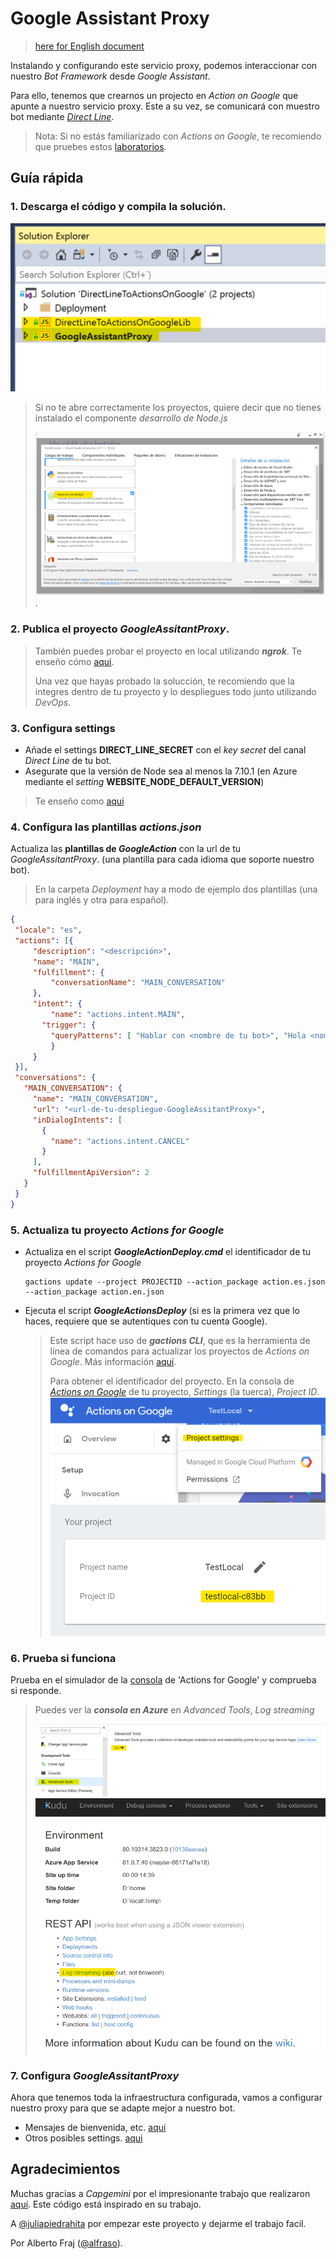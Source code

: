 # Google Assistant Proxy

> [here for English document](README.md)

Instalando y configurando este servicio proxy, podemos interaccionar con nuestro *Bot Framework* desde *Google Assistant*.

Para ello, tenemos que crearnos un projecto en *Action on Google* que apunte a nuestro servicio proxy. Este a su vez, se comunicará con muestro bot mediante [*Direct Line*](https://docs.microsoft.com/en-us/azure/bot-service/bot-service-channel-connect-directline?view=azure-bot-service-4.0). 

> Nota: Si no estás familiarizado con *Actions on Google*, te recomiendo que pruebes estos [laboratorios](https://developers.google.com/actions/codelabs/).

## Guía rápida
### 1. Descarga el código y compila la solución.

![solución en Visual Studio](docs/images/vs-solution.png)

> Si no te abre correctamente los proyectos, quiere decir que no tienes instalado el componente *desarrollo de Node.js* 
>
>![Componente Node.js en el instalador de Visual Studio](docs/images/vs-node-component.png).

### 2. Publica el proyecto *GoogleAssitantProxy*.

> También puedes probar el proyecto en local utilizando ***ngrok***. Te enseño cómo [aqui](docs/googleAssistantProxy.deploy.local.es.md).
>
> Una vez que hayas probado la solucción, te recomiendo que la integres dentro de tu proyecto y lo despliegues todo junto utilizando *DevOps*.

### 3. Configura settings

- Añade el settings **DIRECT_LINE_SECRET**
 con el *key secret* del canal *Direct Line* de tu bot.
 - Asegurate que la versión de Node sea al menos la 7.10.1 (en Azure mediante el *setting* **WEBSITE_NODE_DEFAULT_VERSION**)

> Te enseño como [aqui](docs/Azure.settings.es.md)

### 4. Configura las plantillas *actions.json*
   
Actualiza las **plantillas de *GoogleAction*** con la url de tu *GoogleAssitantProxy*. (una plantilla para cada idioma que soporte nuestro bot).

>En la carpeta *Deployment* hay a modo de ejemplo dos plantillas (una para inglés y otra para español).
   ```json
   {
    "locale": "es",
    "actions": [{
        "description": "<descripción>",
        "name": "MAIN",
        "fulfillment": {
            "conversationName": "MAIN_CONVERSATION"
        },
        "intent": {
            "name": "actions.intent.MAIN",
          "trigger": {
            "queryPatterns": [ "Hablar con <nombre de tu bot>", "Hola <nombre de tu bot>", "Quiero hablar con <nombre de tu bot>"]
            }
        }
    }],
    "conversations": {
      "MAIN_CONVERSATION": {
        "name": "MAIN_CONVERSATION",
        "url": "<url-de-tu-despliegue-GoogleAssitantProxy>",
        "inDialogIntents": [
          {
            "name": "actions.intent.CANCEL"
          }
        ],
        "fulfillmentApiVersion": 2
      }
    }
}
   ```
   
 ### 5. Actualiza tu proyecto *Actions for Google*

- Actualiza en el script ***GoogleActionDeploy.cmd*** el identificador de tu proyecto *Actions for Google*
   ```
   gactions update --project PROJECTID --action_package action.es.json --action_package action.en.json
   ```
- Ejecuta el script ***GoogleActionsDeploy*** (si es la primera vez que lo haces, requiere que se autentiques con tu cuenta Google).

  > Este script hace uso de ***gactions CLI***, que es la herramienta de línea de comandos para actualizar los proyectos de *Actions on Google*. Más información [aquí](https://developers.google.com/actions/tools/gactions-cli).
  >  
  > Para obtener el identificador del proyecto. En la consola de [*Actions on Google*](https://console.actions.google.com) de tu proyecto, *Settings* (la tuerca), *Project ID*.
  > ![Actions on Google settings](docs/images/Actions-Settings.png) ![Actions on Google project](docs/images/Actions-Project.png)

 ### 6. Prueba si funciona
 Prueba en el simulador de la [consola](https://console.actions.google.com) de 'Actions for Google' y comprueba si responde.

> Puedes ver la ***consola en Azure*** en *Advanced Tools*, *Log streaming*
>
> ![Azure AdvancedTools](docs/images/Azure-AdvancedTools.png) ![Azure Kudu](docs/images/Azure-Kudu.png)


 ### 7. Configura *GoogleAssitantProxy*
 Ahora que tenemos toda la infraestructura configurada, vamos a configurar nuestro proxy para que se adapte mejor a nuestro bot.

 - Mensajes de bienvenida, etc. [aqui](docs/googleAssistantProxy.messages.es.md)
 - Otros posibles settings. [aqui](docs/googleAssistantProxy.settings.es.md)

 ## Agradecimientos
 Muchas gracias a *Capgemini* por el impresionante trabajo que realizaron [aquí](https://github.com/Capgemini-AIE/bot-framework-actions-on-google). Este código está inspirado en su trabajo.

 A [@juliapiedrahita](https://twitter.com/juliapiedrahita) por empezar este proyecto y dejarme el trabajo facil.

 Por Alberto Fraj ([@alfraso](https://twitter.com/Alfraso)).


